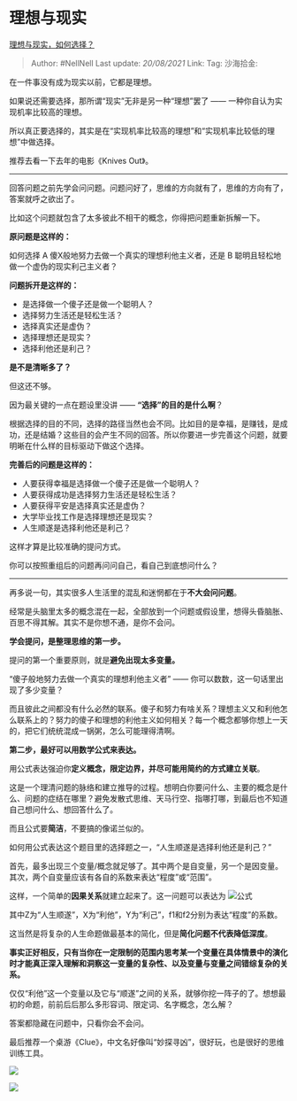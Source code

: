 # 理想与现实

[理想与现实，如何选择？](https://www.zhihu.com/question/418286379/answer/1456012647)

> Author: #NellNell
> Last update: *20/08/2021*
> Link:
> Tag:
> 沙海拾金:

在一件事没有成为现实以前，它都是理想。

如果说还需要选择，那所谓“现实”无非是另一种“理想”罢了 —— 一种你自认为实现机率比较高的理想。

所以真正要选择的，其实是在“实现机率比较高的理想”和“实现机率比较低的理想”中做选择。

推荐去看一下去年的电影《Knives Out》。

---

回答问题之前先学会问问题。问题问好了，思维的方向就有了，思维的方向有了，答案就呼之欲出了。

比如这个问题就包含了太多彼此不相干的概念，你得把问题重新拆解一下。

**原问题是这样的：**

如何选择 A 傻X般地努力去做一个真实的理想利他主义者，还是 B 聪明且轻松地做一个虚伪的现实利己主义者？

**问题拆开是这样的：**

- 是选择做一个傻子还是做一个聪明人？
- 选择努力生活还是轻松生活？
- 选择真实还是虚伪？
- 选择理想还是现实？
- 选择利他还是利己？

**是不是清晰多了？**

但这还不够。

因为最关键的一点在题设里没讲 —— **“选择”的目的是什么啊**？

根据选择的目的不同，选择的路径当然也会不同。比如目的是幸福，是赚钱，是成功，还是结婚？这些目的会产生不同的回答。所以你要进一步完善这个问题，就要明晰在什么样的目标驱动下做这个选择。

**完善后的问题是这样的：**

- 人要获得幸福是选择做一个傻子还是做一个聪明人？
- 人要获得成功是选择努力生活还是轻松生活？
- 人要获得平安是选择真实还是虚伪？
- 大学毕业找工作是选择理想还是现实？
- 人生顺遂是选择利他还是利己？

这样才算是比较准确的提问方式。

你可以按照重组后的问题再问问自己，看自己到底想问什么？

---

再多说一句，其实很多人生活里的混乱和迷惘都在于**不大会问问题**。

经常是头脑里太多的概念混在一起，全部放到一个问题或假设里，想得头昏脑胀、百思不得其解。其实不是你想不通，是你不会问。

**学会提问，是整理思维的第一步。**

提问的第一个重要原则，就是**避免出现太多变量。**

“傻子般地努力去做一个真实的理想利他主义者” —— 你可以数数，这一句话里出现了多少变量？

而且彼此之间都没有什么必然的联系。傻子和努力有啥关系？理想主义又和利他怎么联系上的？努力的傻子和理想的利他主义如何相关？每一个概念都够你想上一天的，把它们统统混成一锅粥，怎么可能理得清啊。

**第二步，最好可以用数学公式来表达。**

用公式表达强迫你**定义概念，限定边界，并尽可能用简约的方式建立关联**。

这是一个理清问题的脉络和建立推导的过程。想明白你要问什么、主要的概念是什么、问题的症结在哪里？避免发散式思维、天马行空、指哪打哪，到最后也不知道自己想问什么、想回答什么了。

而且公式要**简洁**，不要搞的像诺兰似的。

如何用公式表达这个题目里的选择题之一，“人生顺遂是选择利他还是利己？”

首先，最多出现三个变量/概念就足够了。其中两个是自变量，另一个是因变量。其次，两个自变量应该有各自的系数来表达“程度”或“范围”。

这样，一个简单的**因果关系**就建立起来了。这一问题可以表达为 ![公式](https://www.zhihu.com/equation?tex=Z%3Df1%28X%29%2Bf2%28Y%29)

其中Z为“人生顺遂”，X为“利他”，Y为“利己”，f1和f2分别为表达“程度”的系数。

这当然是将复杂的人生命题做最基本的简化，但是**简化问题不代表降低深度**。

**事实正好相反，只有当你在一定限制的范围内思考某一个变量在具体情景中的演化时才能真正深入理解和洞察这一变量的复杂性、以及变量与变量之间错综复杂的关系。**

仅仅“利他”这一个变量以及它与“顺遂”之间的关系，就够你挖一阵子的了。想想最初的命题，前前后后那么多形容词、限定词、名字概念，怎么解？

答案都隐藏在问题中，只看你会不会问。

最后推荐一个桌游《Clue》，中文名好像叫“妙探寻凶”，很好玩，也是很好的思维训练工具。

![](https://pic3.zhimg.com/50/v2-459ad08cb5b645257b5d4b5d5c030de3_720w.jpg?source=c8b7c179)

![](https://pic3.zhimg.com/80/v2-459ad08cb5b645257b5d4b5d5c030de3_720w.jpg?source=c8b7c179)
